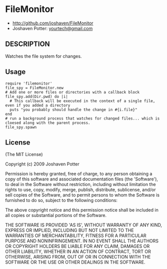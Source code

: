 # FileMonitor
* http://github.com/joshaven/FileMonitor
* Joshaven Potter: <yourtech@gmail.com>


## DESCRIPTION

Watches the file system for changes.

## Usage
    require 'filemonitor'
    file_spy = FileMonitor.new
    # Add one or more files or directories with a callback block
    file_spy.add(Dir.pwd) do |i|
      # This callback will be executed in the context of a single file, even if you added a directory
      puts "you probably should handle the change in #{i.file}"
    end
    # run a background process that watches for changed files... which is cloesed along with the parent process.
    file_spy.spawn 
    

## License

(The MIT License)

Copyright (c) 2009 Joshaven Potter

Permission is hereby granted, free of charge, to any person obtaining
a copy of this software and associated documentation files (the
'Software'), to deal in the Software without restriction, including
without limitation the rights to use, copy, modify, merge, publish,
distribute, sublicense, and/or sell copies of the Software, and to
permit persons to whom the Software is furnished to do so, subject to
the following conditions:

The above copyright notice and this permission notice shall be
included in all copies or substantial portions of the Software.

THE SOFTWARE IS PROVIDED 'AS IS', WITHOUT WARRANTY OF ANY KIND,
EXPRESS OR IMPLIED, INCLUDING BUT NOT LIMITED TO THE WARRANTIES OF
MERCHANTABILITY, FITNESS FOR A PARTICULAR PURPOSE AND NONINFRINGEMENT.
IN NO EVENT SHALL THE AUTHORS OR COPYRIGHT HOLDERS BE LIABLE FOR ANY
CLAIM, DAMAGES OR OTHER LIABILITY, WHETHER IN AN ACTION OF CONTRACT,
TORT OR OTHERWISE, ARISING FROM, OUT OF OR IN CONNECTION WITH THE
SOFTWARE OR THE USE OR OTHER DEALINGS IN THE SOFTWARE.
